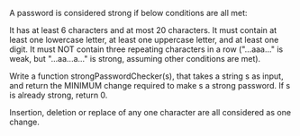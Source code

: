 A password is considered strong if below conditions are all met:


 It has at least 6 characters and at most 20 characters. 
 It must contain at least one lowercase letter, at least one uppercase letter, and at least one digit. 
 It must NOT contain three repeating characters in a row ("...aaa..." is weak, but "...aa...a..." is strong, assuming other conditions are met). 


Write a function strongPasswordChecker(s), that takes a string s as input, and return the MINIMUM change required to make s a strong password. If s is already strong, return 0.

Insertion, deletion or replace of any one character are all considered as one change.